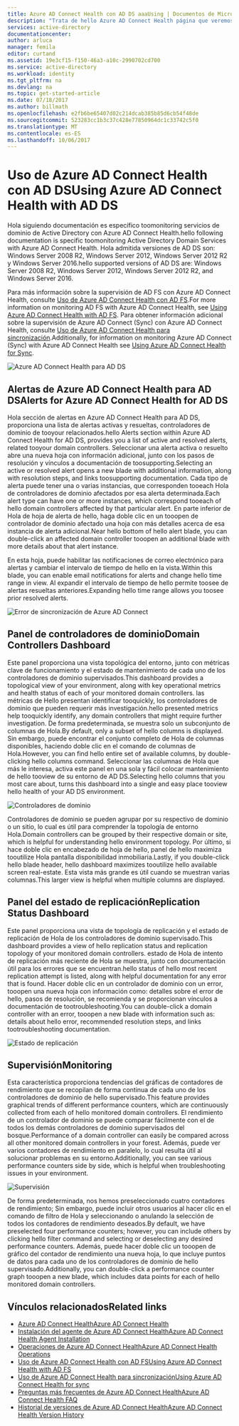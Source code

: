 ```yaml
---
title: Azure AD Connect Health con AD DS aaaUsing | Documentos de Microsoft
description: "Trata de hello Azure AD Connect Health página que veremos cómo toomonitor AD DS."
services: active-directory
documentationcenter: 
author: arluca
manager: femila
editor: curtand
ms.assetid: 19e3cf15-f150-46a3-a10c-2990702cd700
ms.service: active-directory
ms.workload: identity
ms.tgt_pltfrm: na
ms.devlang: na
ms.topic: get-started-article
ms.date: 07/18/2017
ms.author: billmath
ms.openlocfilehash: e2fb6be65407d02c214dcab385b85d6cb54f48de
ms.sourcegitcommit: 523283cc1b3c37c428e77850964dc1c33742c5f0
ms.translationtype: MT
ms.contentlocale: es-ES
ms.lasthandoff: 10/06/2017
---
```

# <a name="using-azure-ad-connect-health-with-ad-ds"></a><span data-ttu-id="d9c29-103">Uso de Azure AD Connect Health con AD DS</span><span class="sxs-lookup"><span data-stu-id="d9c29-103">Using Azure AD Connect Health with AD DS</span></span>
<span data-ttu-id="d9c29-104">Hola siguiendo documentación es específico toomonitoring servicios de dominio de Active Directory con Azure AD Connect Health.</span><span class="sxs-lookup"><span data-stu-id="d9c29-104">hello following documentation is specific toomonitoring Active Directory Domain Services with Azure AD Connect Health.</span></span> <span data-ttu-id="d9c29-105">Hola admitida versiones de AD DS son: Windows Server 2008 R2, Windows Server 2012, Windows Server 2012 R2 y Windows Server 2016.</span><span class="sxs-lookup"><span data-stu-id="d9c29-105">hello supported versions of AD DS are: Windows Server 2008 R2, Windows Server 2012, Windows Server 2012 R2, and Windows Server 2016.</span></span>

<span data-ttu-id="d9c29-106">Para más información sobre la supervisión de AD FS con Azure AD Connect Health, consulte [Uso de Azure AD Connect Health con AD FS](active-directory-aadconnect-health-adfs.md).</span><span class="sxs-lookup"><span data-stu-id="d9c29-106">For more information on monitoring AD FS with Azure AD Connect Health, see [Using Azure AD Connect Health with AD FS](active-directory-aadconnect-health-adfs.md).</span></span> <span data-ttu-id="d9c29-107">Para obtener información adicional sobre la supervisión de Azure AD Connect (Sync) con Azure AD Connect Health, consulte [Uso de Azure AD Connect Health para sincronización](active-directory-aadconnect-health-sync.md).</span><span class="sxs-lookup"><span data-stu-id="d9c29-107">Additionally, for information on monitoring Azure AD Connect (Sync) with Azure AD Connect Health see [Using Azure AD Connect Health for Sync](active-directory-aadconnect-health-sync.md).</span></span>

![Azure AD Connect Health para AD DS](./media/active-directory-aadconnect-health/aadconnect-health-adds-entry.png)

## <a name="alerts-for-azure-ad-connect-health-for-ad-ds"></a><span data-ttu-id="d9c29-109">Alertas de Azure AD Connect Health para AD DS</span><span class="sxs-lookup"><span data-stu-id="d9c29-109">Alerts for Azure AD Connect Health for AD DS</span></span>
<span data-ttu-id="d9c29-110">Hola sección de alertas en Azure AD Connect Health para AD DS, proporciona una lista de alertas activas y resueltas, controladores de dominio de tooyour relacionados.</span><span class="sxs-lookup"><span data-stu-id="d9c29-110">hello Alerts section within Azure AD Connect Health for AD DS, provides you a list of active and resolved alerts, related tooyour domain controllers.</span></span> <span data-ttu-id="d9c29-111">Seleccionar una alerta activa o resuelto abre una nueva hoja con información adicional, junto con los pasos de resolución y vínculos a documentación de toosupporting.</span><span class="sxs-lookup"><span data-stu-id="d9c29-111">Selecting an active or resolved alert opens a new blade with additional information, along with resolution steps, and links toosupporting documentation.</span></span> <span data-ttu-id="d9c29-112">Cada tipo de alerta puede tener una o varias instancias, que corresponden tooeach Hola de controladores de dominio afectados por esa alerta determinada.</span><span class="sxs-lookup"><span data-stu-id="d9c29-112">Each alert type can have one or more instances, which correspond tooeach of hello domain controllers affected by that particular alert.</span></span> <span data-ttu-id="d9c29-113">En parte inferior de Hola de hoja de alerta de hello, haga doble clic en un tooopen de controlador de dominio afectado una hoja con más detalles acerca de esa instancia de alerta adicional.</span><span class="sxs-lookup"><span data-stu-id="d9c29-113">Near hello bottom of hello alert blade, you can double-click an affected domain controller tooopen an additional blade with more details about that alert instance.</span></span>

<span data-ttu-id="d9c29-114">En esta hoja, puede habilitar las notificaciones de correo electrónico para alertas y cambiar el intervalo de tiempo de hello en la vista.</span><span class="sxs-lookup"><span data-stu-id="d9c29-114">Within this blade, you can enable email notifications for alerts and change hello time range in view.</span></span> <span data-ttu-id="d9c29-115">Al expandir el intervalo de tiempo de hello permite toosee de alertas resueltas anteriores.</span><span class="sxs-lookup"><span data-stu-id="d9c29-115">Expanding hello time range allows you toosee prior resolved alerts.</span></span>

![Error de sincronización de Azure AD Connect](./media/active-directory-aadconnect-health/aadconnect-health-adds-alerts.png)

## <a name="domain-controllers-dashboard"></a><span data-ttu-id="d9c29-117">Panel de controladores de dominio</span><span class="sxs-lookup"><span data-stu-id="d9c29-117">Domain Controllers Dashboard</span></span>
<span data-ttu-id="d9c29-118">Este panel proporciona una vista topológica del entorno, junto con métricas clave de funcionamiento y el estado de mantenimiento de cada uno de los controladores de dominio supervisados.</span><span class="sxs-lookup"><span data-stu-id="d9c29-118">This dashboard provides a topological view of your environment, along with key operational metrics and health status of each of your monitored domain controllers.</span></span> <span data-ttu-id="d9c29-119">las métricas de Hello presentan identificar tooquickly, los controladores de dominio que pueden requerir más investigación.</span><span class="sxs-lookup"><span data-stu-id="d9c29-119">hello presented metrics help tooquickly identify, any domain controllers that might require further investigation.</span></span> <span data-ttu-id="d9c29-120">De forma predeterminada, se muestra solo un subconjunto de columnas de Hola.</span><span class="sxs-lookup"><span data-stu-id="d9c29-120">By default, only a subset of hello columns is displayed.</span></span> <span data-ttu-id="d9c29-121">Sin embargo, puede encontrar el conjunto completo de Hola de columnas disponibles, haciendo doble clic en el comando de columnas de Hola.</span><span class="sxs-lookup"><span data-stu-id="d9c29-121">However, you can find hello entire set of available columns, by double-clicking hello columns command.</span></span> <span data-ttu-id="d9c29-122">Seleccionar las columnas de Hola que más le interesa, activa este panel en una sola y fácil colocar mantenimiento de hello tooview de su entorno de AD DS.</span><span class="sxs-lookup"><span data-stu-id="d9c29-122">Selecting hello columns that you most care about, turns this dashboard into a single and easy place tooview hello health of your AD DS environment.</span></span>

![Controladores de dominio](./media/active-directory-aadconnect-health/aadconnect-health-adds-domainsandsites-dashboard.png)

<span data-ttu-id="d9c29-124">Controladores de dominio se pueden agrupar por su respectivo de dominio o un sitio, lo cual es útil para comprender la topología de entorno Hola.</span><span class="sxs-lookup"><span data-stu-id="d9c29-124">Domain controllers can be grouped by their respective domain or site, which is helpful for understanding hello environment topology.</span></span> <span data-ttu-id="d9c29-125">Por último, si hace doble clic en encabezado de hoja de hello, panel de hello maximiza tooutilize Hola pantalla disponibilidad inmobiliaria.</span><span class="sxs-lookup"><span data-stu-id="d9c29-125">Lastly, if you double-click hello blade header, hello dashboard maximizes tooutilize hello available screen real-estate.</span></span> <span data-ttu-id="d9c29-126">Esta vista más grande es útil cuando se muestran varias columnas.</span><span class="sxs-lookup"><span data-stu-id="d9c29-126">This larger view is helpful when multiple columns are displayed.</span></span>

## <a name="replication-status-dashboard"></a><span data-ttu-id="d9c29-127">Panel del estado de replicación</span><span class="sxs-lookup"><span data-stu-id="d9c29-127">Replication Status Dashboard</span></span>
<span data-ttu-id="d9c29-128">Este panel proporciona una vista de topología de replicación y el estado de replicación de Hola de los controladores de dominio supervisado.</span><span class="sxs-lookup"><span data-stu-id="d9c29-128">This dashboard provides a view of hello replication status and replication topology of your monitored domain controllers.</span></span> <span data-ttu-id="d9c29-129">estado de Hola de intento de replicación más reciente de Hola se muestra, junto con documentación útil para los errores que se encuentran.</span><span class="sxs-lookup"><span data-stu-id="d9c29-129">hello status of hello most recent replication attempt is listed, along with helpful documentation for any error that is found.</span></span> <span data-ttu-id="d9c29-130">Hacer doble clic en un controlador de dominio con un error, tooopen una nueva hoja con información como: detalles sobre el error de hello, pasos de resolución, se recomienda y se proporcionan vínculos a documentación de tootroubleshooting.</span><span class="sxs-lookup"><span data-stu-id="d9c29-130">You can double-click a domain controller with an error, tooopen a new blade with information such as: details about hello error, recommended resolution steps, and links tootroubleshooting documentation.</span></span>

![Estado de replicación](./media/active-directory-aadconnect-health/aadconnect-health-adds-replication.png)

## <a name="monitoring"></a><span data-ttu-id="d9c29-132">Supervisión</span><span class="sxs-lookup"><span data-stu-id="d9c29-132">Monitoring</span></span>
<span data-ttu-id="d9c29-133">Esta característica proporciona tendencias del gráficas de contadores de rendimiento que se recopilan de forma continua de cada uno de los controladores de dominio de hello supervisado.</span><span class="sxs-lookup"><span data-stu-id="d9c29-133">This feature provides graphical trends of different performance counters, which are continuously collected from each of hello monitored domain controllers.</span></span> <span data-ttu-id="d9c29-134">El rendimiento de un controlador de dominio se puede comparar fácilmente con el de todos los demás controladores de dominio supervisados del bosque.</span><span class="sxs-lookup"><span data-stu-id="d9c29-134">Performance of a domain controller can easily be compared across all other monitored domain controllers in your forest.</span></span> <span data-ttu-id="d9c29-135">Además, puede ver varios contadores de rendimiento en paralelo, lo cual resulta útil al solucionar problemas en su entorno.</span><span class="sxs-lookup"><span data-stu-id="d9c29-135">Additionally, you can see various performance counters side by side, which is helpful when troubleshooting issues in your environment.</span></span>

![Supervisión](./media/active-directory-aadconnect-health/aadconnect-health-adds-monitoring.png)

<span data-ttu-id="d9c29-137">De forma predeterminada, nos hemos preseleccionado cuatro contadores de rendimiento; Sin embargo, puede incluir otros usuarios al hacer clic en el comando de filtro de Hola y seleccionando o anulando la selección de todos los contadores de rendimiento deseados.</span><span class="sxs-lookup"><span data-stu-id="d9c29-137">By default, we have preselected four performance counters; however, you can include others by clicking hello filter command and selecting or deselecting any desired performance counters.</span></span> <span data-ttu-id="d9c29-138">Además, puede hacer doble clic un tooopen de gráfico del contador de rendimiento una nueva hoja, lo que incluye puntos de datos para cada uno de los controladores de dominio de hello supervisado.</span><span class="sxs-lookup"><span data-stu-id="d9c29-138">Additionally, you can double-click a performance counter graph tooopen a new blade, which includes data points for each of hello monitored domain controllers.</span></span>

## <a name="related-links"></a><span data-ttu-id="d9c29-139">Vínculos relacionados</span><span class="sxs-lookup"><span data-stu-id="d9c29-139">Related links</span></span>
* [<span data-ttu-id="d9c29-140">Azure AD Connect Health</span><span class="sxs-lookup"><span data-stu-id="d9c29-140">Azure AD Connect Health</span></span>](active-directory-aadconnect-health.md)
* [<span data-ttu-id="d9c29-141">Instalación del agente de Azure AD Connect Health</span><span class="sxs-lookup"><span data-stu-id="d9c29-141">Azure AD Connect Health Agent Installation</span></span>](active-directory-aadconnect-health-agent-install.md)
* [<span data-ttu-id="d9c29-142">Operaciones de Azure AD Connect Health</span><span class="sxs-lookup"><span data-stu-id="d9c29-142">Azure AD Connect Health Operations</span></span>](active-directory-aadconnect-health-operations.md)
* [<span data-ttu-id="d9c29-143">Uso de Azure AD Connect Health con AD FS</span><span class="sxs-lookup"><span data-stu-id="d9c29-143">Using Azure AD Connect Health with AD FS</span></span>](active-directory-aadconnect-health-adfs.md)
* [<span data-ttu-id="d9c29-144">Uso de Azure AD Connect Health para sincronización</span><span class="sxs-lookup"><span data-stu-id="d9c29-144">Using Azure AD Connect Health for sync</span></span>](active-directory-aadconnect-health-sync.md)
* [<span data-ttu-id="d9c29-145">Preguntas más frecuentes de Azure AD Connect Health</span><span class="sxs-lookup"><span data-stu-id="d9c29-145">Azure AD Connect Health FAQ</span></span>](active-directory-aadconnect-health-faq.md)
* [<span data-ttu-id="d9c29-146">Historial de versiones de Azure AD Connect Health</span><span class="sxs-lookup"><span data-stu-id="d9c29-146">Azure AD Connect Health Version History</span></span>](active-directory-aadconnect-health-version-history.md)

